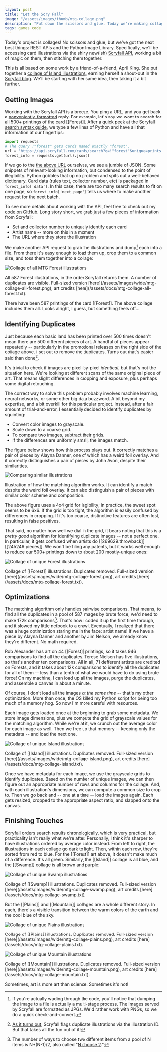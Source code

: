 ```yaml
---
layout: post
title: "Let the Scry Fall"
image: "/assets/images/thumb/mtg-collage.png"
description: "Put down the scissors and glue. Today we're making collages in Python!"
tags: games code
---
```


Today's project is collages! No scissors and glue, but we've got the next best things: REST APIs and the Python Image Library. Specifically, we'll be accessing card illustrations via the shiny new(ish) [Scryfall API](https://scryfall.com/docs/api), working a bit of magic on them, then stitching them together.

This is all based on some work by a friend-of-a-friend, April King. She put together a [collage of Island illustrations](https://twitter.com/CubeApril/status/938937585732341760), earning herself a shout-out in the [Scryfall blog](https://scryfall.com/blog/a-belated-year-in-review-152). We'll be starting with her same idea, then taking it a bit further.

## Getting Images

Working with the Scryfall API is a breeze. You ping a URL, and you get back a [conveniently-formatted](https://en.wikipedia.org/wiki/JSON) reply. For example, let's say we want to search for all 500+ printings of the card [[Forest]]. After a quick peek at the Scryfall [search syntax guide](https://scryfall.com/docs/reference), we type a few lines of Python and have all that information at our fingertips:

```python
import requests
# The query !"forest" gets cards named exactly "forest".
url = 'https://api.scryfall.com/cards/search?q=!"forest"&unique=prints'
forest_info = requests.get(url).json()
```

If we go to the [the above URL](https://api.scryfall.com/cards/search?q=!"forest"&unique=prints) ourselves, we see a jumble of JSON. Some snippets of relevant-looking information, but condensed to the point of illegibility. Python gobbles that up no problem and spits out a well-behaved dictionary. Card data (rules text, collector number, etc) is packaged in `forest_info['data']`. In this case, there are too many search results to fit on one page, so `forest_info['next_page']` tells us where to make another request for the next batch.

To see more details about working with the API, feel free to check out my [code on GitHub](https://github.com/charles-uno/misc-plots/tree/master/scryfall). Long story short, we grab just a few pieces of information from Scryfall:

- Set and collector number to uniquely identify each card
- Artist name -- more on this in a moment
- The URL where they store the illustration

We make another API request to grab the illustrations and dump[^1] each into a file. From there it's easy enough to load them up, crop them to a common size, and toss them together into a collage:

[^1]: If you're actually wading through the code, you'll notice that dumping the image to a file is actually a multi-stage process. The images served by Scryfall are formatted as JPGs. We'd rather work with PNGs, so we do a quick check-and-convert.

![Collage of all MTG Forest illustrations](/assets/images/wide/mtg-collage-all-forest-small.png)
<p class="figure-caption">All 587 Forest illustrations, in the order Scryfall returns them. A number of duplicates are visible. Full-sized version [here](/assets/images/wide/mtg-collage-all-forest.png), art credits [here](/assets/docs/mtg-collage-all-forest.txt).</p>

There have been 587 printings of the card [[Forest]]. The above collage includes them all. Looks alright, I guess, but something feels off...

## Identifying Duplicates

Just because each basic land has been printed over 500 times doesn't mean there are 500 different pieces of art. A handful of pieces appear repeatedly -- particularly in the promotional releases on the right side of the collage above. I set out to remove the duplicates. Turns out that's easier said than done[^2].

[^2]: [As it turns out](https://twitter.com/CubeApril/status/1050476019134676992), Scryfall flags duplicate illustrations via the illustration ID. But that takes all the fun out of it!

It's trivial to check if images are pixel-by-pixel *identical*, but that's not the situation here. We're looking at different scans of the same original piece of art. That means slight differences in cropping and exposure, plus perhaps some digital retouching.

The correct way to solve this problem probably involves machine learning, neural networks, or some other big data buzzword. A bit beyond my expertise, and a bit overkill for this particular project. Instead, after a fair amount of trial-and-error, I essentially decided to identify duplicates by squinting:

- Convert color images to grayscale.
- Scale down to a coarse grid.
- To compare two images, subtract their grids.
- If the differences are uniformly small, the images match.

The figure below shows how this process plays out. It correctly matches a pair of pieces by Alayna Danner, one of which has a weird foil overlay. And it correctly distinguishes a pair of pieces by John Avon, despite their similarities.

![Comparing similar illustrations](/assets/images/wide/alaynadanner-johnavon.gif)
<p class="figure-caption">Illustration of how the matching algorithm works. It can identify a match despite the weird foil overlay. It can also distinguish a pair of pieces with similar color scheme and composition.</p>

The above figure uses a 4x4 grid for legibility; in practice, the sweet spot seems to be 6x6. If the grid is too tight, the algorithm is easily confused by differences in cropping. If it's too coarse, distinctive features are often lost, resulting in false positives.

That said, no matter how well we dial in the grid, it bears noting that this is a *pretty good* algorithm for identifying duplicate images -- not a perfect one. In particular, it gets confused when artists do [[269629:throwback]] [[245246:pieces]]. We won't be filing any patents, but it works well enough to reduce our 500+ printings down to about 200 mostly-unique ones:

![Collage of unique Forest illustrations](/assets/images/wide/mtg-collage-forest-small.png)
<p class="figure-caption">Collage of [[Forest]] illustrations. Duplicates removed. Full-sized version [here](/assets/images/wide/mtg-collage-forest.png), art credits [here](/assets/docs/mtg-collage-forest.txt).</p>

## Optimizations

The matching algorithm only handles pairwise comparisons. That means, to find all the duplicates in a pool of 587 images by brute force, we'd need to make 172k comparisons[^3]. That's how I coded it up the first time through, and it slowed my little netbook to a crawl. Eventually, I realized that there was a huge optimization staring me in the face: artist name! If we have a piece by Alayna Danner and another by Jim Nelson, we already know they're different. No math required.

[^3]: The number of ways to choose two different items from a pool of N items is N*(N-1)/2, also called "[N choose 2](https://www.quora.com/Math-What-is-the-formula-for-the-number-of-handshakes-H-in-terms-of-the-number-of-people-n)."

Rob Alexander has art on 44 [[Forest]] printings, so it takes 946 comparisons to find all the duplicates. Terese Nielsen has five illustrations, so that's another ten comparisons. All in all, 71 defferent artists are credited on Forests, and it takes about 12k comparisons to identify all the duplicates for all of them -- less than a tenth of what we would have to do using brute force! On my machine, I can load up all the images, purge the duplicates, and assemble a canvas in about a minute.

Of course, I don't load all the images *at the same time* -- that's my other optimization. More than once, the OS killed my Python script for being too much of a memory hog. So now I'm more careful with resources.

Each image gets loaded once at the beginning to grab some metadata. We store image dimensions, plus we compute the grid of grayscale values for the matching algorithm. While we're at it, we crunch out the average color for each image as well. Then we free up that memory -- keeping only the metadata -- and load the next one.

![Collage of unique Island illustrations](/assets/images/wide/mtg-collage-island-small.png)
<p class="figure-caption">Collage of [[Island]] illustrations. Duplicates removed. Full-sized version [here](/assets/images/wide/mtg-collage-island.png), art credits [here](/assets/docs/mtg-collage-island.txt).</p>

Once we have metadata for each image, we use the grayscale grids to identify duplicates. Based on the number of unique images, we can then figure out an appropriate number of rows and columns for the collage. And, with each illustration's dimensions, we can compute a common size to crop to. Then we go back and -- one at a time -- load the images again. Each gets resized, cropped to the appropriate aspect ratio, and slapped onto the canvas.

## Finishing Touches

Scryfall orders search results chronologically, which is very practical, but practicality isn't really what we're after. Personally, I think it's sharper to have illustrations ordered by average color instead. From left to right, the illustrations in each collage go dark to light. Then, within each row, they're sorted from red to blue. For the [[Forest]] art above, it doesn't make much of a difference. It's all green. Similarly, the [[Island]] collage is all blue, and the [[Swamp]] collage is all brown and purple:

![Collage of unique Swamp illustrations](/assets/images/wide/mtg-collage-swamp-small.png)
<p class="figure-caption">Collage of [[Swamp]] illustrations. Duplicates removed. Full-sized version [here](/assets/images/wide/mtg-collage-swamp.png), art credits [here](/assets/docs/mtg-collage-swamp.txt).</p>

But the [[Plains]] and [[Mountain]] collages are a whole different story. In each, there's a visible transition between the warm colors of the earth and the cool blue of the sky.

![Collage of unique Plains illustrations](/assets/images/wide/mtg-collage-plains-small.png)
<p class="figure-caption">Collage of [[Plains]] illustrations. Duplicates removed. Full-sized version [here](/assets/images/wide/mtg-collage-plains.png), art credits [here](/assets/docs/mtg-collage-plains.txt).</p>

![Collage of unique Mountain illustrations](/assets/images/wide/mtg-collage-mountain-small.png)
<p class="figure-caption">Collage of [[Mountain]] illustrations. Duplicates removed. Full-sized version [here](/assets/images/wide/mtg-collage-mountain.png), art credits [here](/assets/docs/mtg-collage-mountain.txt).</p>

Sometimes, art is more art than science. Sometimes it's not!
